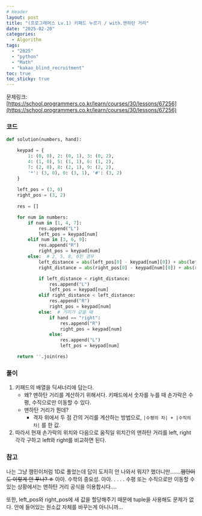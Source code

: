 ```yaml
---
# Header
layout: post
title: "(프로그래머스 Lv.1) 키패드 누르기 / with.맨하탄 거리"
date: "2025-02-20"
categories: 
  - Algorithm
tags: 
  - "2025"
  - "python"
  - "Math"
  - "kakao_blind_recruitment"
toc: true
toc_sticky: true
---
```

문제링크: [https://school.programmers.co.kr/learn/courses/30/lessons/67256](https://school.programmers.co.kr/learn/courses/30/lessons/67256)

### 코드
```python
def solution(numbers, hand):

    keypad = {
        1: (0, 0), 2: (0, 1), 3: (0, 2),
        4: (1, 0), 5: (1, 1), 6: (1, 2),
        7: (2, 0), 8: (2, 1), 9: (2, 2),
        '*': (3, 0), 0: (3, 1), '#': (3, 2)
    }
    
    left_pos = (3, 0)
    right_pos = (3, 2)
    
    res = []

    for num in numbers:
        if num in [1, 4, 7]:
            res.append("L")
            left_pos = keypad[num]
        elif num in [3, 6, 9]:
            res.append("R")
            right_pos = keypad[num]
        else:  # 2, 5, 8, 0인 경우
            left_distance = abs(left_pos[0] - keypad[num][0]) + abs(left_pos[1] - keypad[num][1])
            right_distance = abs(right_pos[0] - keypad[num][0]) + abs(right_pos[1] - keypad[num][1])

            if left_distance < right_distance:
                res.append("L")
                left_pos = keypad[num]
            elif right_distance < left_distance:
                res.append("R")
                right_pos = keypad[num]
            else:  # 거리가 같을 때
                if hand == "right":
                    res.append("R")
                    right_pos = keypad[num]
                else:
                    res.append("L")
                    left_pos = keypad[num]

    return ''.join(res)
```
### 풀이
1. 키패드의 배열을 딕셔너리에 담는다. 
	- 왜? 맨하탄 거리를 계산하기 위해서다. 키패드에서 숫자를 누를 때 손가락은 수평, 수직으로만 이동할 수 있다.
	- 맨하탄 거리가 뭔데?
		- 격자 위에서 두 점 간의 거리를 계산하는 방법으로, `|수평의 차| + |수직의 차|` 를 한 값.
2. 따라서 현재 손가락의 위치와 다음으로 움직일 위치간의 맨하탄 거리를 left, right 각각 구하고
	left와 right를 비교하면 된다.

### 참고
나는 그냥 잼민이처럼 1D로 풀었는데 답이 도저히 안 나와서 뭐지? 했더니만.......~~잼민이도 이렇게 안 푸나? ㅎ~~ 아아. 수학의 중요성. 아아. . . . . 수평 또는 수직으로만 이동할 수 있는 상황에서는 맨하탄 거리 공식을 이용합시다....

또한, left_pos와 right_pos에 새 값을 할당해주기 때문에 tuple을 사용해도 문제가 없다. 안에 들어있는 원소값 자체를 바꾸는게 아니니까...